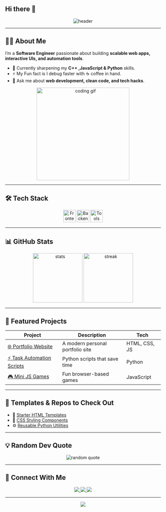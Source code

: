 ## Hi there 👋  <!-- Banner -->
<p align="center">
  <img src="https://capsule-render.vercel.app/api?type=waving&color=0:4facfe,100:00f2fe&height=200&section=header&text=Hi%20I'm%20Sijin%20👋&fontSize=45&fontColor=ffffff&animation=twinkling" alt="header" />
</p>

---

## 👨‍💻 About Me  
I’m a **Software Engineer** passionate about building **scalable web apps, interactive UIs, and automation tools**.  
- 🌱 Currently sharpening my **C++ ,JavaScript & Python** skills.  
- ⚡  My Fun fact is I debug faster with ☕ coffee in hand.  
- 💬 Ask me about **web development, clean code, and tech hacks**.  

<p align="center">
  <img src="https://media.giphy.com/media/qgQUggAC3Pfv687qPC/giphy.gif" width="300" alt="coding gif">
</p>

---

## 🛠️ Tech Stack  

<p align="center">
  <!-- Frontend -->
  <img src="https://skillicons.dev/icons?i=html,css,js,react" height="40" alt="Frontend Skills" />
  <!-- Backend -->
  <img src="https://skillicons.dev/icons?i=python,flask,django" height="40" alt="Backend Skills" />
  <!-- Tools -->
  <img src="https://skillicons.dev/icons?i=git,github,vscode" height="40" alt="Tools" />
</p>

---

## 📊 GitHub Stats  

<p align="center">
  <img src="https://github-readme-stats.vercel.app/api?username=Sijindavid&show_icons=true&theme=tokyonight" height="160" alt="stats"/>
  <img src="https://github-readme-streak-stats.herokuapp.com/?user=Sijindavid&theme=tokyonight" height="160" alt="streak"/>
</p>

---



## 🚀 Featured Projects  

| Project | Description | Tech |
|---------|-------------|------|
| [🌐 Portfolio Website](https://github.com/Sijindavid/portfolio) | A modern personal portfolio site | HTML, CSS, JS |
| [⚡ Task Automation Scripts](https://github.com/Sijindavid/automation-scripts) | Python scripts that save time | Python |
| [🎮 Mini JS Games](https://github.com/Sijindavid/js-games) | Fun browser-based games | JavaScript |

---

## 📝 Templates & Repos to Check Out  
- 🔖 [Starter HTML Templates](https://github.com/Sijindavid/html-templates)  
- 🎨 [CSS Styling Components](https://github.com/Sijindavid/css-snippets)  
- ⚙️ [Reusable Python Utilities](https://github.com/Sijindavid/python-utils)  

---

## 💡 Random Dev Quote  

<p align="center">
  <img src="https://quotes-github-readme.vercel.app/api?type=horizontal&theme=tokyonight" alt="random quote"/>
</p>

---

## 🤝 Connect With Me  

<p align="center">
  <a href="https://www.linkedin.com/in/sijin-david-olang-makuach-b562ba376?utm_source=share&utm_campaign=share_via&utm_content=profile" target="_blank">
    <img src="https://img.shields.io/badge/LinkedIn-0A66C2?style=for-the-badge&logo=linkedin&logoColor=white"/>
  </a>
  <a href="mailto:sijinulang@gmail.com" target="_blank">
    <img src="https://img.shields.io/badge/Gmail-D14836?style=for-the-badge&logo=gmail&logoColor=white"/>
  </a>
  <a href="https://x.com/sijin211?s=21" target="_blank">
    <img src="https://img.shields.io/badge/Twitter-1DA1F2?style=for-the-badge&logo=twitter&logoColor=white"/>
  </a>
 <a href="> [![GitHub](https://img.shields.io/badge/GitHub-171515?style=for-the-badge&logo=github&logoColor=white)](https://github.com/https://t.me/sijin_david)
  <a href=[![Instagram](https://img.shields.io/badge/Instagram-E4405F?style=for-the-badge&logo=instagram&logoColor=white)](https://instagram.com/sijin-david-olang-makuachyourusername)"/>


</p>

---

<!-- Footer -->
<p align="center">
  <img src="https://capsule-render.vercel.app/api?type=waving&color=0:00f2fe,100:4facfe&height=150&section=footer"/>
</p>


<!--
**Sijindavid/Sijindavid** is a ✨ _special_ ✨ repository because its `README.md` (this file) appears on your GitHub profile.

Here are some ideas to get you started:

- 🔭 I’m currently working on ...
- 🌱 I’m currently learning ...
- 👯 I’m looking to collaborate on ...
- 🤔 I’m looking for help with ...
- 💬 Ask me about ...
- 📫 How to reach me: ...
- 😄 Pronouns: ...
- ⚡ Fun fact: ...
-->
